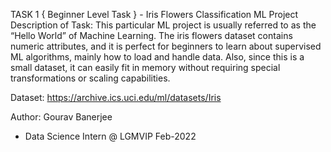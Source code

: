 TASK 1 { Beginner Level Task } - Iris Flowers Classification ML Project
Description of Task: This particular ML project is usually referred to as the “Hello World” of Machine Learning. The iris flowers dataset contains numeric attributes, and it is perfect for beginners to learn about supervised ML algorithms, mainly how to load and handle data. Also, since this is a small dataset, it can easily fit in memory without requiring special transformations or scaling capabilities.


Dataset: https://archive.ics.uci.edu/ml/datasets/Iris




Author: Gourav Banerjee
- Data Science Intern @ LGMVIP Feb-2022

